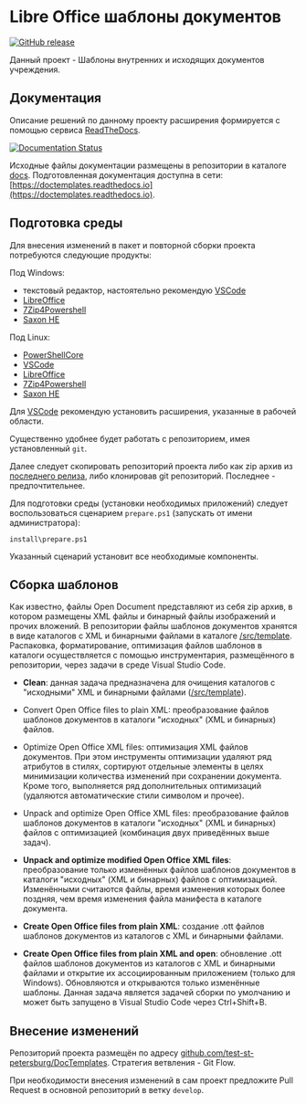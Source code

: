 # Libre Office шаблоны документов

[![GitHub release](https://img.shields.io/github/v/release/test-st-petersburg/DocTemplates?sort=semver&style=plastic)](https://github.com/test-st-petersburg/DocTemplates/releases)

Данный проект - Шаблоны внутренних и исходящих документов учреждения.

## Документация

Описание решений по данному проекту расширения формируется с помощью сервиса [ReadTheDocs][].

[![Documentation Status](https://readthedocs.org/projects/doctemplates/badge/?version=master&style=plastic)](https://doctemplates.readthedocs.io/ru/master/?badge=master)

Исходные файлы документации размещены в репозитории в каталоге
[docs](/test-st-petersburg/DocTemplates/tree/master/docs).
Подготовленная документация доступна в сети:
[https://doctemplates.readthedocs.io](https://doctemplates.readthedocs.io).

## Подготовка среды

Для внесения изменений в пакет и повторной сборки проекта потребуются следующие продукты:

Под Windows:

- текстовый редактор, настоятельно рекомендую [VSCode][]
- [LibreOffice][]
- [7Zip4Powershell][]
- [Saxon HE][]

Под Linux:

- [PowerShellCore][]
- [VSCode][]
- [LibreOffice][]
- [7Zip4Powershell][]
- [Saxon HE][]

Для [VSCode][] рекомендую установить расширения, указанные в рабочей области.

Существенно удобнее будет работать с репозиторием, имея установленный `git`.

Далее следует скопировать репозиторий проекта либо как zip архив из [последнего
релиза](https://github.com/test-st-petersburg/DocTemplates), либо клонировав
git репозиторий.
Последнее - предпочтительнее.

Для подготовки среды (установки необходимых приложений)
следует воспользоваться сценарием `prepare.ps1` (запускать от имени администратора):

    install\prepare.ps1

Указанный сценарий установит все необходимые компоненты.

## Сборка шаблонов

Как известно, файлы Open Document представляют из себя zip архив,
в котором размещены XML файлы и бинарный файлы изображений и прочих вложений.
В репозитории файлы шаблонов документов хранятся в виде каталогов с XML и
бинарными файлами в каталоге
[/src/template](/test-st-petersburg/DocTemplates/tree/master/src/template).
Распаковка, форматирование, оптимизация файлов шаблонов в каталоги осуществляется
с помощью инструментария, размещённого в репозитории,
через задачи в среде Visual Studio Code.

- **Clean**:
  данная задача предназначена для очищения каталогов с "исходными"
  XML и бинарными файлами ([/src/template](/test-st-petersburg/DocTemplates/tree/master/src/template)).

- Convert Open Office files to plain XML:
  преобразование файлов шаблонов документов в каталоги "исходных"
  (XML и бинарных) файлов.

- Optimize Open Office XML files:
  оптимизация XML файлов документов.
  При этом инструменты оптимизации удаляют ряд атрибутов в стилях,
  сортируют отдельные элементы в целях минимизации количества изменений
  при сохранении документа.
  Кроме того, выполняется ряд дополнительных оптимизаций
  (удаляются автоматические стили символом и прочее).

- Unpack and optimize Open Office XML files:
  преобразование файлов шаблонов документов в каталоги "исходных"
  (XML и бинарных) файлов с оптимизацией
  (комбинация двух приведённых выше задач).

- **Unpack and optimize modified Open Office XML files**:
  преобразование только изменённых файлов шаблонов документов
  в каталоги "исходных" (XML и бинарных) файлов с оптимизацией.
  Изменёнными считаются файлы, время изменения которых более поздняя,
  чем время изменения файла манифеста в каталоге документа.

- **Create Open Office files from plain XML**:
  создание .ott файлов шаблонов документов из каталогов
  с XML и бинарными файлами.

- **Create Open Office files from plain XML and open**:
  обновление .ott файлов шаблонов документов из каталогов
  с XML и бинарными файлами и открытие их ассоциированным
  приложением (только для Windows).
  Обновляются и открываются только изменённые шаблоны.
  Данная задача является задачей сборки по умолчанию
  и может быть запущено в Visual Studio Code через Ctrl+Shift+B.

## Внесение изменений

Репозиторий проекта размещён по адресу
[github.com/test-st-petersburg/DocTemplates](https://github.com/test-st-petersburg/DocTemplates).
Стратегия ветвления - Git Flow.

При необходимости внесения изменений в сам проект предложите Pull Request в основной
репозиторий в ветку `develop`.

[VSCode]: https://code.visualstudio.com/ "Visual Studio Code"
[PowerShellCore]: https://github.com/PowerShell/PowerShell "PowerShell Core"
[LibreOffice]: https://ru.libreoffice.org "Libre Office"
[7Zip4Powershell]: https://github.com/thoemmi/7Zip4Powershell
[Saxon HE]: https://saxonica.com/products/products.xml "Saxon Home Edition"
[ReadTheDocs]: https://readthedocs.org
